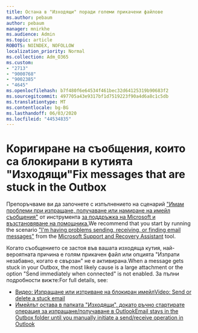 ```yaml
---
title: Остана в "Изходящи" поради големи прикачени файлове
ms.author: pebaum
author: pebaum
manager: mnirkhe
ms.audience: Admin
ms.topic: article
ROBOTS: NOINDEX, NOFOLLOW
localization_priority: Normal
ms.collection: Adm_O365
ms.custom:
- "2713"
- "9000768"
- "9002385"
- "4645"
ms.openlocfilehash: b7f480f6e64534f461bec32d64125319b90683f2
ms.sourcegitcommit: 497705a43e9317bf1d7519223f90a4d6a8c1c5db
ms.translationtype: MT
ms.contentlocale: bg-BG
ms.lasthandoff: 06/03/2020
ms.locfileid: "44534835"
---
```

# <a name="fix-messages-that-are-stuck-in-the-outbox"></a><span data-ttu-id="cc714-102">Коригиране на съобщения, които са блокирани в кутията "Изходящи"</span><span class="sxs-lookup"><span data-stu-id="cc714-102">Fix messages that are stuck in the Outbox</span></span>

<span data-ttu-id="cc714-103">Препоръчваме ви да започнете с изпълнението на сценарий ["Имам проблеми при изпращане, получаване или намиране на имейл съобщения"](https://aka.ms/SaRA-OutlookSendReceive) от инструмента [за поддръжка на Microsoft и възстановяване на помощника.](https://diagnostics.office.com/#/)</span><span class="sxs-lookup"><span data-stu-id="cc714-103">We recommend that you start by running the scenario ["I'm having problems sending, receiving, or finding email messages"](https://aka.ms/SaRA-OutlookSendReceive) from the [Microsoft Support and Recovery Assistant](https://diagnostics.office.com/#/) tool.</span></span>

<span data-ttu-id="cc714-104">Когато съобщението се застоя във вашата изходяща кутия, най-вероятната причина е голям прикачен файл или опцията "Изпрати незабавно, когато е свързан" не е активирана.</span><span class="sxs-lookup"><span data-stu-id="cc714-104">When a message gets stuck in your Outbox, the most likely cause is a large attachment or the option "Send immediately when connected" is not enabled.</span></span>
<span data-ttu-id="cc714-105">За пълни подробности вижте:</span><span class="sxs-lookup"><span data-stu-id="cc714-105">For full details, see:</span></span>
- [<span data-ttu-id="cc714-106">Видео: Изпращане или изтриване на блокиран имейл</span><span class="sxs-lookup"><span data-stu-id="cc714-106">Video: Send or delete a stuck email</span></span>](https://support.office.com/article/Video-Send-or-delete-an-email-stuck-in-your-outbox-26d5d34a-4e5f-444a-a9e8-44db04a94dec) 
- [<span data-ttu-id="cc714-107">Имейлът остава в папката "Изходящи", докато ръчно стартирате операция за изпращане/получаване в Outlook</span><span class="sxs-lookup"><span data-stu-id="cc714-107">Email stays in the Outbox folder until you manually initiate a send/receive operation in Outlook</span></span>](https://support.microsoft.com/help/2797572/email-stays-in-the-outbox-folder-until-you-manually-initiate-a-send-re)
